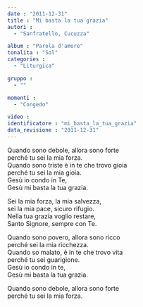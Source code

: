 ```yaml
---
date : "2011-12-31"
title : "Mi basta la tua grazia"
autori : 
  - "Sanfratello, Cucuzza"

album : "Parola d'amore"
tonalita : "Sol"
categories : 
  - "Liturgica"

gruppo : 
  - ""

momenti : 
  - "Congedo"

video : 
identificatore : "mi_basta_la_tua_grazia"
data_revisione : "2011-12-31"
---
```

  
  
  
  
  
  
  
  
  
  
Quando sono debole, allora sono forte  
perché tu sei la mia forza.  
Quando sono triste è in te che trovo gioia  
perché tu sei la mia gioia.  
Gesù io condo in Te,  
Gesù mi basta la tua grazia.  
  
  
  
Sei la mia forza, la mia salvezza,  
sei la mia pace, sicuro rifugio.  
Nella tua grazia voglio restare,  
Santo Signore, sempre con Te.    
  
  
  
  
  
  
  
  
  
  
Quando sono povero, allora sono ricco  
perché sei la mia ricchezza.  
Quando so malato, è in te che trovo vita  
perché tu sei guarigione.   
Gesù io condo in te,  
Gesù mi basta la tua grazia.  
  
  
  
  
Quando sono debole, allora sono forte  
perché tu sei la mia forza.  
  
  
  
  
  
